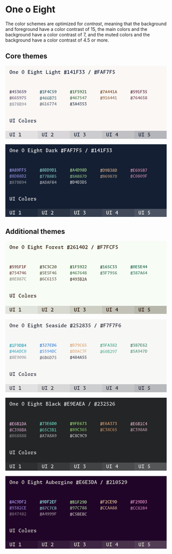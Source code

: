 # One o Eight

The color schemes are optimized for *contrast*, meaning that the background and
foreground have a color contrast of 15, the main colors and the background have
a color contrast of 7, and the muted colors and the background have a color
contrast of 4.5 or more.

## Core themes

![](cards/light.png)

![](cards/dark.png)

## Additional themes

![](cards/forest.png)

![](cards/seaside.png)

![](cards/black.png)

![](cards/aubergine.png)
